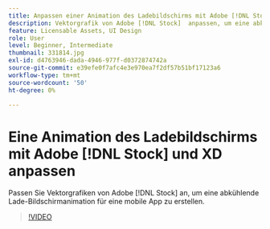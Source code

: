 ```yaml
---
title: Anpassen einer Animation des Ladebildschirms mit Adobe [!DNL Stock]  und XD
description: Vektorgrafik von Adobe [!DNL Stock]  anpassen, um eine abkühlende Lade-Screen-Animation für eine mobile App zu erstellen
feature: Licensable Assets, UI Design
role: User
level: Beginner, Intermediate
thumbnail: 331814.jpg
exl-id: d4763946-dada-4946-977f-d0372874742a
source-git-commit: e39efe0f7afc4e3e970ea7f2df57b51bf17123a6
workflow-type: tm+mt
source-wordcount: '50'
ht-degree: 0%

---
```


# Eine Animation des Ladebildschirms mit Adobe [!DNL Stock] und XD anpassen

Passen Sie Vektorgrafiken von Adobe [!DNL Stock] an, um eine abkühlende Lade-Bildschirmanimation für eine mobile App zu erstellen.

>[!VIDEO](https://video.tv.adobe.com/v/331814?hidetitle=true)
